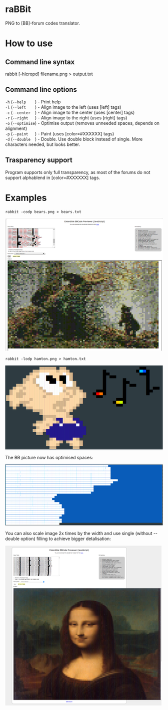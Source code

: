 # raBBit

PNG to [BB]-forum codes translator.

# How to use

## Command line syntax

rabbit [-hlcropd] filename.png > output.txt

## Command line options

`-h` (`--help    `) - Print help  
`-l` (`--left    `) - Align image to the left (uses [left] tags)  
`-c` (`--center  `) - Align image to the center (uses [center] tags)  
`-r` (`--right   `) - Align image to the right (uses [right] tags)  
`-o` (`--optimise`) - Optimise output (removes unneeded spaces, depends on alignment)  
`-p` (`--paint   `) - Paint (uses [color=#XXXXXX] tags)  
`-d` (`--double  `) - Double. Use double block instead of single. More characters needed, but looks better.  

## Trasparency support

Program supports only full transparency, as most of the forums do not support alphablend in [color=#XXXXXX] tags.

# Examples

```
rabbit -codp bears.png > bears.txt
```

![Big picture](/screenshots/scr1.png?raw=true "Big picture")

```
rabbit -lodp hamton.png > hamton.txt
```

![Left-aligned picture](/screenshots/scr2.png?raw=true "Left-aligned picture")

The BB picture now has optimised spaces:

![Optimisation](/screenshots/scr3.png?raw=true "Optimisation demonstration")

You can also scale image 2x times by the width and use single (without --double option) filling to achieve bigger detalisation:

![Detalisation](/screenshots/scr4.png?raw=true "Detalisation demonstration")

